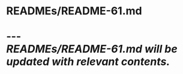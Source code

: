 # READMEs/README-61.md <br><br> --- <br> _READMEs/README-61.md will be updated with relevant contents._